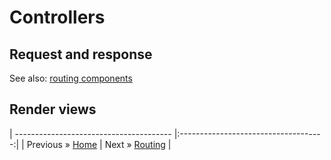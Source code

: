 Controllers
======

Request and response
------


See also: [routing components](./ROUTING.md)

Render views
------


| --------------------------------------- |:------------------------------------:|
| Previous &raquo; [Home](./../README.md) | Next &raquo; [Routing](./ROUTING.md) |
